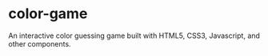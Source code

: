 # color-game
An interactive color guessing game built with HTML5, CSS3, Javascript, and other components.
